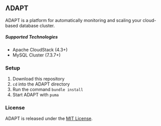 ## ɅDAPT
ADAPT is a platform for automatically monitoring and scaling your cloud-based database cluster.

##### Supported Technologies
- Apache CloudStack (4.3+)
- MySQL Cluster (7.3.7+)

### Setup
1. Download this repository
2. `cd` into the ADAPT directory
3. Run the command `bundle install`
4. Start ADAPT with `puma`

### License
ADAPT is released under the <a href="http://opensource.org/licenses/MIT">MIT License</a>.
